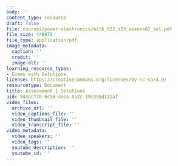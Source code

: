 ```yaml
---
body: ''
content_type: resource
draft: false
file: courses/power-electronics/mit6_622_s23_assess01_sol.pdf
file_size: 448670
file_type: application/pdf
image_metadata:
  caption: ''
  credit: ''
  image-alt: ''
learning_resource_types:
- Exams with Solutions
license: https://creativecommons.org/licenses/by-nc-sa/4.0/
resourcetype: Document
title: Assessment 1 Solutions
uid: 944dcf78-0c56-4eea-8a2c-19c395d111af
video_files:
  archive_url: ''
  video_captions_file: ''
  video_thumbnail_file: ''
  video_transcript_file: ''
video_metadata:
  video_speakers: ''
  video_tags: ''
  youtube_description: ''
  youtube_id: ''
---
```

